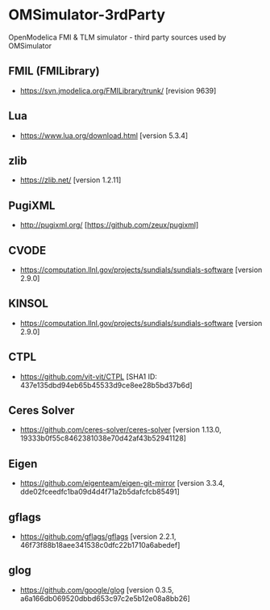 # OMSimulator-3rdParty

OpenModelica FMI &amp; TLM simulator - third party sources used by OMSimulator

## FMIL (FMILibrary)

- https://svn.jmodelica.org/FMILibrary/trunk/ [revision 9639]

## Lua

- https://www.lua.org/download.html [version 5.3.4]

## zlib

- https://zlib.net/ [version 1.2.11]

## PugiXML

- http://pugixml.org/ [https://github.com/zeux/pugixml]

## CVODE

- https://computation.llnl.gov/projects/sundials/sundials-software [version 2.9.0]

## KINSOL

- https://computation.llnl.gov/projects/sundials/sundials-software [version 2.9.0]

## CTPL

- https://github.com/vit-vit/CTPL [SHA1 ID: 437e135dbd94eb65b45533d9ce8ee28b5bd37b6d]

## Ceres Solver

- https://github.com/ceres-solver/ceres-solver [version 1.13.0, 19333b0f55c8462381038e70d42af43b52941128]

## Eigen

- https://github.com/eigenteam/eigen-git-mirror [version 3.3.4, dde02fceedfc1ba09d4d4f71a2b5dafcfcb85491]

## gflags

- https://github.com/gflags/gflags [version 2.2.1, 46f73f88b18aee341538c0dfc22b1710a6abedef]

## glog

- https://github.com/google/glog [version 0.3.5, a6a166db069520dbbd653c97c2e5b12e08a8bb26]
